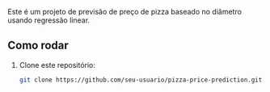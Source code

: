 Este é um projeto de previsão de preço de pizza baseado no diâmetro usando regressão linear.

## Como rodar

1. Clone este repositório:
   ```bash
   git clone https://github.com/seu-usuario/pizza-price-prediction.git